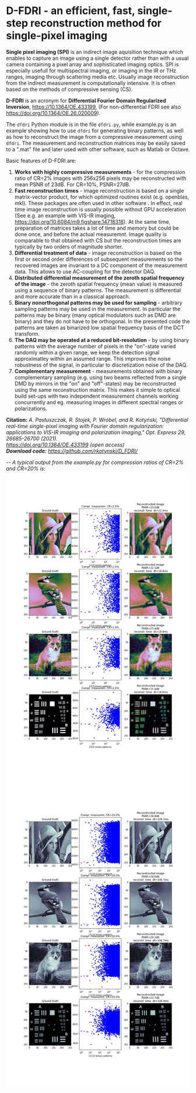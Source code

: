 # D-FDRI - an efficient, fast, single-step reconstruction method for single-pixel imaging



**Single pixel imaging (SPI)** is an indirect image aquisition technique which enables to capture an image using a single detector rather than with a usual camera containing a pixel array and sophisticated imaging optics. SPI is especially usefull for multispectral imaging, or imaging in the IR or THz ranges, imaging through scattering media etc. Usually image reconstruction from the indirect measurement is computationally intensive. It is ofnen based on the methods of compressive sensing (CS).

**D-FDRI** is an acronym for **Differential Fourier Domain Regularized Inversion**,  https://10.1364/OE.433199, (For non-differential FDRI see also https://doi.org/10.1364/OE.26.020009).

The  <code>dfdri</code> Python module is in the file <code>dfdri.py</code>, while example.py is an example showing how to use  <code>dfdri</code> for generating binary patterns, as well as how to reconstruct the image from a compressive measurement using <code>dfdri</code>. The measurement and reconstruction matrices may be easily saved to a ".mat" file and later used with other software, such as Matlab or Octave.

Basic features of D-FDRI are:
1. **Works with highly compressive measurements** - for the compression ratio of CR=2% images with 256x256 pixels may be reconstructed with mean PSNR of 23dB. For CR=10%, PSNR=27dB.
1. **Fast reconstruction times**  - image reconstruction is based on a single matrix-vector product, for which optimized routines exist (e.g. openblas, mkl). These packages are often used in other software . In effect, real time image reconstruction is usually possible without GPU acceleration (See e.g. an example with VIS-IR imaging, https://doi.org/10.6084/m9.figshare.14718318). At the same time, preparation of matrices  takes a lot of time and memory but could be done once, and before the actual measuremnt. Image quality is comparable to that obtained with CS but the reconstruction times are typically by two orders of magnitude shorter.
3. **Differential treatment of data** - image reconstruction is based on the first or second order differences of subsequent measurements so the recovered images are invariant to a DC component of the measurement data. This allows to use AC-coupling for the detector DAQ. 
4. **Distributed differential measurement of the zeroth spatial frequency of the image** - the zeroth spatial frequency (mean value) is measured using a sequence of binary patterns. The measurement is differential and more accurate than in a classical approach.
5. **Binary nonorthogonal patterns may be used for sampling** - arbitrary sampling patterns may be used in the measurement. In particular the patterns may be binary (many optical modulators such as DMD are binary) and they do not have to be orthogonal. In the presented code the patterns are taken as binarized low spatial frequency basis of the DCT transform.
6. **The DAQ may be operated at a reduced bit-resolution** - by using binary patterns with the average number of pixels in the "on"-state varied randomly within a given range, we keep the detection signal approximatley within an assumed range. This improves the noise robustness of the signal, in particular to discretization noise of the DAQ.
7. **Complementary measurement** - measurements obtained with binary complementary sampling (e.g. using two beams reflected from a single DMD by mirrors in the "on" and "off"-states) may be reconstructed using the same reconstruction matrix. This makes it simple to optical build set-ups with two independent measurement channels working concurrently and eg. measuring images in different spectral ranges or polarizations. 

**Citation:** <em>A. Pastuszczak, R. Stojek, P. Wróbel, and R. Kotyński, "Differential real-time single-pixel imaging with Fourier domain regularization: applications to VIS-IR imaging and polarization imaging," Opt. Express 29, 26685-26700 (2021).  
 https://doi.org/10.1364/OE.433199 (open access)  
**Download code:** https://github.com/rkotynski/D_FDRI/
  
-- A typical output from the example.py for compression ratios of CR=2% and CR=20%  is:
![Image reconstruction at CR=20%](reconstr_2.0proc.jpg?raw=true "D-FDRI image reconstruction at CR=2%")
![Image reconstruction at CR=20%](reconstr_20.0proc.jpg?raw=true "D-FDRI image reconstruction at CR=20%")
 
